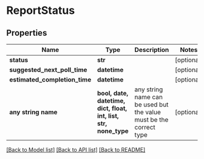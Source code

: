 # ReportStatus


## Properties
Name | Type | Description | Notes
------------ | ------------- | ------------- | -------------
**status** | **str** |  | [optional] 
**suggested_next_poll_time** | **datetime** |  | [optional] 
**estimated_completion_time** | **datetime** |  | [optional] 
**any string name** | **bool, date, datetime, dict, float, int, list, str, none_type** | any string name can be used but the value must be the correct type | [optional]

[[Back to Model list]](../README.md#documentation-for-models) [[Back to API list]](../README.md#documentation-for-api-endpoints) [[Back to README]](../README.md)


